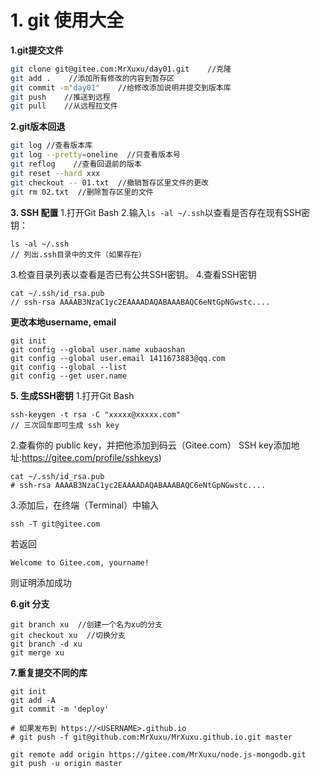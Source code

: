 # 1. git 使用大全
**1.git提交文件**
```bash
git clone git@gitee.com:MrXuxu/day01.git    //克隆
git add .    //添加所有修改的内容到暂存区
git commit -m"day01"    //给修改添加说明并提交到版本库
git push    //推送到远程
git pull    //从远程拉文件
```
**2.git版本回退**
```bash
git log //查看版本库
git log --pretty=oneline  //只查看版本号
git reflog    //查看回退前的版本
git reset --hard xxx
git checkout -- 01.txt  //撤销暂存区里文件的更改
git rm 02.txt  //删除暂存区里的文件
```

**3. SSH 配置**
1.打开Git Bash
2.输入`ls -al ~/.ssh`以查看是否存在现有SSH密钥：
```shell
ls -al ~/.ssh 
// 列出.ssh目录中的文件（如果存在）
```
3.检查目录列表以查看是否已有公共SSH密钥。
4.查看SSH密钥
```shell
cat ~/.ssh/id_rsa.pub
// ssh-rsa AAAAB3NzaC1yc2EAAAADAQABAAABAQC6eNtGpNGwstc....
```

**更改本地username, email**
```shell
git init
git config --global user.name xubaoshan
git config --global user.email 1411673883@qq.com
git config --global --list
git config --get user.name
```
**5. 生成SSH密钥**
1.打开Git Bash
```shell
ssh-keygen -t rsa -C "xxxxx@xxxxx.com"  
// 三次回车即可生成 ssh key
````
2.查看你的 public key，并把他添加到码云（Gitee.com） SSH key添加地址:https://gitee.com/profile/sshkeys)
```
cat ~/.ssh/id_rsa.pub
# ssh-rsa AAAAB3NzaC1yc2EAAAADAQABAAABAQC6eNtGpNGwstc....
```
3.添加后，在终端（Terminal）中输入
```shell
ssh -T git@gitee.com
```
若返回
```shell
Welcome to Gitee.com, yourname!
```
则证明添加成功


**6.git 分支**

```shell
git branch xu  //创建一个名为xu的分支
git checkout xu  //切换分支
git branch -d xu
git merge xu
```

**7.重复提交不同的库**
```shell
git init
git add -A
git commit -m 'deploy'

# 如果发布到 https://<USERNAME>.github.io
# git push -f git@github.com:MrXuxu/MrXuxu.github.io.git master

git remote add origin https://gitee.com/MrXuxu/node.js-mongodb.git
git push -u origin master
```
